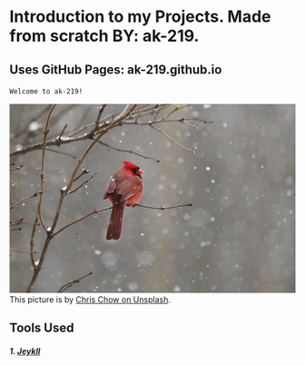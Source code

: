 # Introduction to my Projects. Made from scratch BY: ak-219.
## Uses GitHub Pages: ak-219.github.io

```diff
Welcome to ak-219! 
```

![GitHub Profile Picture](/assets/images/chris-chow-unsplash.jpg)
This picture is by [Chris Chow on Unsplash](https://unsplash.com/@chris_chow).

## Tools Used
##### 1. [Jeykll](https://docs.github.com/en/pages/setting-up-a-github-pages-site-with-jekyll/about-github-pages-and-jekyll)
